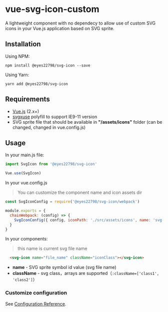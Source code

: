 # vue-svg-icon-custom
A lightweight component with no dependecy to allow use of custom SVG icons in your Vue.js application based on SVG sprite.

## Installation
Using NPM:
```shell
npm install @eyes22798/svg-icon --save
```

Using Yarn:

```shell
yarn add @eyes22798/svg-icon
```

## Requirements

 - [Vue.js](https://github.com/vuejs/vue) (2.x+)
 - [svgxuse](https://github.com/Keyamoon/svgxuse) polyfill to support IE9-11 version
 - SVG sprite file that should be available in **"/assets/icons"** folder (can be changed, changed in vue.config.js)


## Usage
In your main.js file:
```js
import SvgIcon from '@eyes22798/svg-icon'

Vue.use(SvgIcon)
```

In your vue.config.js

> You can customize the component name and icon assets dir

```js
const SvgIconConfig = require('@eyes22798/svg-icon/webpack')

module.exports = {
  chainWebpack: (config) => {
    SvgIconConfig({ config, iconPath: './src/assets/icons', name: 'svg-icon' })
  }
}
```

In your components:

> this name is current svg file name

```html
  <svg-icon name="file_name" className="iconClass"></svg-icon>
```
- **name** - SVG sprite symbol id value (svg file name)
- **className** - svg class，arrays are supported（`:className=['class1', 'class2']`）

### Customize configuration
See [Configuration Reference](https://cli.vuejs.org/config/).

